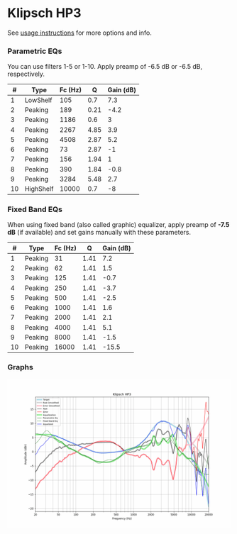 # Klipsch HP3
See [usage instructions](https://github.com/jaakkopasanen/AutoEq#usage) for more options and info.

### Parametric EQs
You can use filters 1-5 or 1-10. Apply preamp of -6.5 dB or -6.5 dB, respectively.

|   # | Type      |   Fc (Hz) |    Q |   Gain (dB) |
|-----|-----------|-----------|------|-------------|
|   1 | LowShelf  |       105 | 0.7  |         7.3 |
|   2 | Peaking   |       189 | 0.21 |        -4.2 |
|   3 | Peaking   |      1186 | 0.6  |         3   |
|   4 | Peaking   |      2267 | 4.85 |         3.9 |
|   5 | Peaking   |      4508 | 2.87 |         5.2 |
|   6 | Peaking   |        73 | 2.87 |        -1   |
|   7 | Peaking   |       156 | 1.94 |         1   |
|   8 | Peaking   |       390 | 1.84 |        -0.8 |
|   9 | Peaking   |      3284 | 5.48 |         2.7 |
|  10 | HighShelf |     10000 | 0.7  |        -8   |

### Fixed Band EQs
When using fixed band (also called graphic) equalizer, apply preamp of **-7.5 dB** (if available) and set gains manually with these parameters.

|   # | Type    |   Fc (Hz) |    Q |   Gain (dB) |
|-----|---------|-----------|------|-------------|
|   1 | Peaking |        31 | 1.41 |         7.2 |
|   2 | Peaking |        62 | 1.41 |         1.5 |
|   3 | Peaking |       125 | 1.41 |        -0.7 |
|   4 | Peaking |       250 | 1.41 |        -3.7 |
|   5 | Peaking |       500 | 1.41 |        -2.5 |
|   6 | Peaking |      1000 | 1.41 |         1.6 |
|   7 | Peaking |      2000 | 1.41 |         2.1 |
|   8 | Peaking |      4000 | 1.41 |         5.1 |
|   9 | Peaking |      8000 | 1.41 |        -1.5 |
|  10 | Peaking |     16000 | 1.41 |       -15.5 |

### Graphs
![](./Klipsch%20HP3.png)
